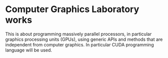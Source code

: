 # Computer Graphics Laboratory works
This is about programming massively parallel processors, in particular graphics processing units (GPUs), using generic APIs and methods that are independent from computer graphics. In particular CUDA programming language will be used.
